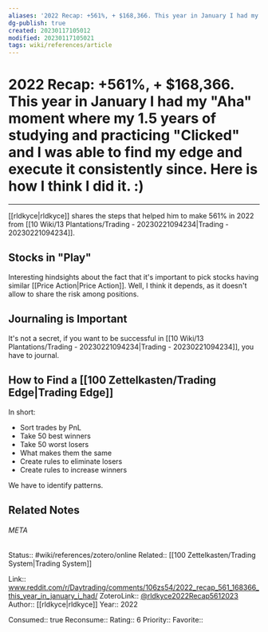 ```yaml
---
aliases: '2022 Recap: +561%, + $168,366. This year in January I had my "Aha" moment where my 1.5 years of studying and practicing "Clicked" and I was able to find my edge and execute it consistently since. Here is how I think I did it. :)'
dg-publish: true
created: 20230117105012
modified: 20230117105021
tags: wiki/references/article 
---
```

# 2022 Recap: +561%, + $168,366. This year in January I had my "Aha" moment where my 1.5 years of studying and practicing "Clicked" and I was able to find my edge and execute it consistently since. Here is how I think I did it. :)
---
[[rldkyce\|rldkyce]] shares the steps that helped him to make 561% in 2022 from [[10 Wiki/13 Plantations/Trading - 20230221094234\|Trading - 20230221094234]].

## Stocks in "Play"
Interesting hindsights about the fact that it's important to pick stocks having similar [[Price Action\|Price Action]]. Well, I think it depends, as it doesn't allow to share the risk among positions.

## Journaling is Important
It's not a secret, if you want to be successful in [[10 Wiki/13 Plantations/Trading - 20230221094234\|Trading - 20230221094234]], you have to journal.

## How to Find a [[100 Zettelkasten/Trading Edge\|Trading Edge]]
In short:
-   Sort trades by PnL
-   Take 50 best winners
-   Take 50 worst losers
-   What makes them the same
-   Create rules to eliminate losers
-   Create rules to increase winners

We have to identify patterns.

## Related Notes




###### META
Status:: #wiki/references/zotero/online
Related:: [[100 Zettelkasten/Trading System\|Trading System]]

Link:: www.reddit.com/r/Daytrading/comments/106zs54/2022_recap_561_168366_this_year_in_january_i_had/
ZoteroLink:: [@rldkyce2022Recap5612023](zotero://select/items/@rldkyce2022Recap5612023)
Author:: [[rldkyce\|rldkyce]]
Year:: 2022

Consumed:: true
Reconsume:: 
Rating:: 6
Priority:: 
Favorite:: 